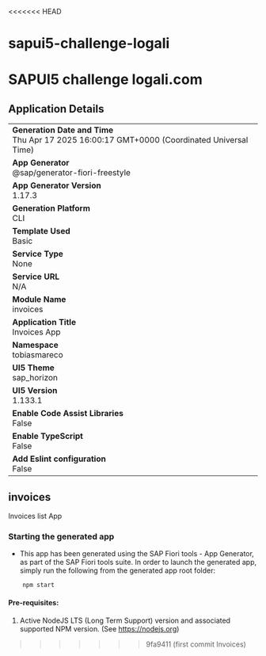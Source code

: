 <<<<<<< HEAD
# sapui5-challenge-logali
SAPUI5 challenge logali.com
=======
## Application Details
|               |
| ------------- |
|**Generation Date and Time**<br>Thu Apr 17 2025 16:00:17 GMT+0000 (Coordinated Universal Time)|
|**App Generator**<br>@sap/generator-fiori-freestyle|
|**App Generator Version**<br>1.17.3|
|**Generation Platform**<br>CLI|
|**Template Used**<br>Basic|
|**Service Type**<br>None|
|**Service URL**<br>N/A|
|**Module Name**<br>invoices|
|**Application Title**<br>Invoices App|
|**Namespace**<br>tobiasmareco|
|**UI5 Theme**<br>sap_horizon|
|**UI5 Version**<br>1.133.1|
|**Enable Code Assist Libraries**<br>False|
|**Enable TypeScript**<br>False|
|**Add Eslint configuration**<br>False|

## invoices

Invoices list App

### Starting the generated app

-   This app has been generated using the SAP Fiori tools - App Generator, as part of the SAP Fiori tools suite.  In order to launch the generated app, simply run the following from the generated app root folder:

```
    npm start
```

#### Pre-requisites:

1. Active NodeJS LTS (Long Term Support) version and associated supported NPM version.  (See https://nodejs.org)


>>>>>>> 9fa9411 (first commit Invoices)
